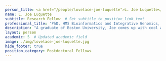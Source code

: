 ```yaml
---
person_title: <a href="/people/lovelace-joe-luquette">L. Joe Luquette</a>
name: L. Joe Luquette
subtitle: Research Fellow  # Set subtitle to position_link_text
professional_title: "PhD, HMS Bioinformatics and Integrative Genomics, Scientific Programmer (2009-2014)"
description: "A graduate of Boston University, Joe comes up with cool algorithms, designs web servers, and helps out with everything else, when he is not taking algebra courses for fun."
layout: person
academic: 5  # Updated academic field
image: ./img/lovelace-joe-luquette.jpg
hide_footer: true
position_category: Postdoctoral Fellows
---
```

